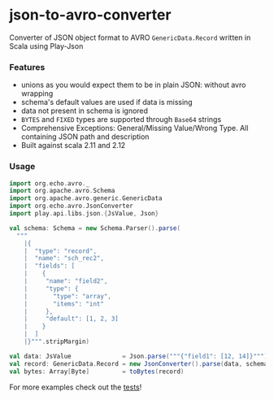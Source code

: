 # json-to-avro-converter

Converter of JSON object format to AVRO `GenericData.Record` written in Scala using Play-Json

### Features

* unions as you would expect them to be in plain JSON: without avro wrapping
* schema's default values are used if data is missing
* data not present in schema is ignored
* `BYTES` and `FIXED` types are supported through `Base64` strings
* Comprehensive Exceptions: General/Missing Value/Wrong Type. All containing JSON path and description
* Built against scala 2.11 and 2.12

### Usage

```scala
import org.echo.avro._
import org.apache.avro.Schema
import org.apache.avro.generic.GenericData
import org.echo.avro.JsonConverter
import play.api.libs.json.{JsValue, Json}

val schema: Schema = new Schema.Parser().parse(
  """
    |{
    |  "type": "record",
    |  "name": "sch_rec2",
    |  "fields": [
    |    {
    |     "name": "field2", 
    |     "type": {
    |       "type": "array",
    |       "items": "int"
    |     },
    |     "default": [1, 2, 3]
    |    }
    |  ]
    |}""".stripMargin)

val data: JsValue              = Json.parse("""{"field1": [12, 14]}""")
val record: GenericData.Record = new JsonConverter().parse(data, schema)
val bytes: Array[Byte]         = toBytes(record)
```

For more examples check out the [tests](src/test/scala/org/echo/avro)!
